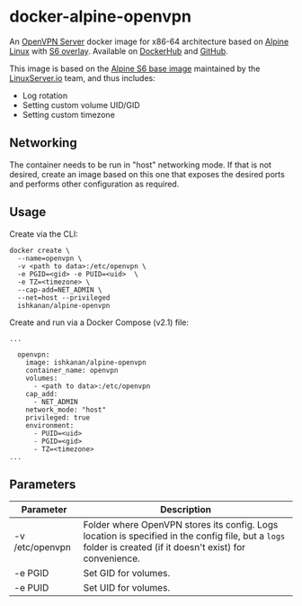 # docker-alpine-openvpn
An [OpenVPN Server](https://openvpn.net/) docker image for x86-64 architecture based on [Alpine Linux](https://alpinelinux.org/) with [S6 overlay](https://github.com/just-containers/s6-overlay). Available on [DockerHub](https://hub.docker.com/r/ishkanan/alpine-openvpn/) and [GitHub](https://github.com/ishkanan/docker-alpine-openvpn/).

This image is based on the [Alpine S6 base image](https://hub.docker.com/r/lsiobase/alpine/) maintained by the [LinuxServer.io](https://www.linuxserver.io) team, and thus includes:

* Log rotation
* Setting custom volume UID/GID
* Setting custom timezone

## Networking

The container needs to be run in "host" networking mode. If that is not desired, create an image based on this one that exposes the desired ports and performs other configuration as required.

## Usage

Create via the CLI:

```
docker create \
  --name=openvpn \
  -v <path to data>:/etc/openvpn \
  -e PGID=<gid> -e PUID=<uid>  \
  -e TZ=<timezone> \
  --cap-add=NET_ADMIN \
  --net=host --privileged
  ishkanan/alpine-openvpn
```

Create and run via a Docker Compose (v2.1) file:

```
...

  openvpn:
    image: ishkanan/alpine-openvpn
    container_name: openvpn
    volumes:
      - <path to data>:/etc/openvpn
    cap_add:
      - NET_ADMIN
    network_mode: "host"
    privileged: true
    environment:
      - PUID=<uid>
      - PGID=<gid>
      - TZ=<timezone>
...
```

## Parameters

| Parameter | Description |
| --- | --- |
| -v /etc/openvpn | Folder where OpenVPN stores its config. Logs location is specified in the config file, but a ```logs``` folder is created (if it doesn't exist) for convenience. |
| -e PGID | Set GID for volumes. |
| -e PUID | Set UID for volumes. |


